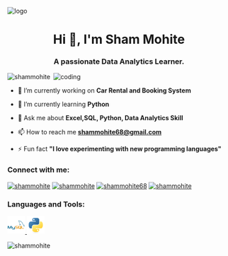 ![logo](https://github.com/ShamMohite/ShamMohite/blob/main/Sham%20Mohite.png)
<h1 align="center">Hi 👋, I'm Sham Mohite</h1>
<h3 align="center">A passionate Data Analytics Learner.</h3>
<img align="right" alt="coding" width="400" src="https://camo.githubusercontent.com/cae12fddd9d6982901d82580bdf321d81fb299141098ca1c2d4891870827bf17/68747470733a2f2f6d69726f2e6d656469756d2e636f6d2f6d61782f313336302f302a37513379765349765f7430696f4a2d5a2e676966">

<p align="left"> <img src="https://komarev.com/ghpvc/?username=shammohite&label=Profile%20views&color=0e75b6&style=flat" alt="shammohite" /> </p>

- 🔭 I’m currently working on **Car Rental and Booking System**

- 🌱 I’m currently learning **Python**

- 💬 Ask me about **Excel,SQL, Python, Data Analytics Skill**

- 📫 How to reach me **shammohite68@gmail.com**

- ⚡ Fun fact **"I love experimenting with new programming languages"**

<h3 align="left">Connect with me:</h3>
<p align="left">
<a href="https://linkedin.com/in/shammohite" target="blank"><img align="center" src="https://raw.githubusercontent.com/rahuldkjain/github-profile-readme-generator/master/src/images/icons/Social/linked-in-alt.svg" alt="shammohite" height="30" width="40" /></a>
<a href="https://kaggle.com/shammohite" target="blank"><img align="center" src="https://raw.githubusercontent.com/rahuldkjain/github-profile-readme-generator/master/src/images/icons/Social/kaggle.svg" alt="shammohite" height="30" width="40" /></a>
<a href="https://www.hackerrank.com/shammohite68" target="blank"><img align="center" src="https://raw.githubusercontent.com/rahuldkjain/github-profile-readme-generator/master/src/images/icons/Social/hackerrank.svg" alt="shammohite68" height="30" width="40" /></a>
<a href="https://www.leetcode.com/shammohite" target="blank"><img align="center" src="https://raw.githubusercontent.com/rahuldkjain/github-profile-readme-generator/master/src/images/icons/Social/leet-code.svg" alt="shammohite" height="30" width="40" /></a>
</p>

<h3 align="left">Languages and Tools:</h3>
<p align="left"> <a href="https://www.mysql.com/" target="_blank" rel="noreferrer"> <img src="https://raw.githubusercontent.com/devicons/devicon/master/icons/mysql/mysql-original-wordmark.svg" alt="mysql" width="40" height="40"/> </a> <a href="https://www.python.org" target="_blank" rel="noreferrer"> <img src="https://raw.githubusercontent.com/devicons/devicon/master/icons/python/python-original.svg" alt="python" width="40" height="40"/> </a> </p>

<p><img align="center" src="https://github-readme-stats.vercel.app/api/top-langs?username=shammohite&show_icons=true&locale=en&layout=compact" alt="shammohite" /></p>
